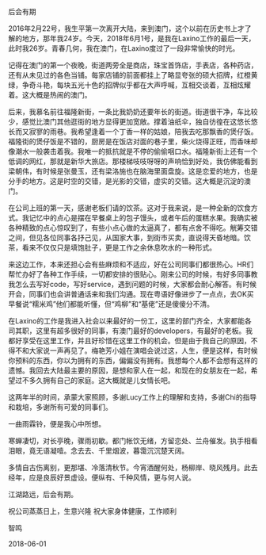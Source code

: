 后会有期

2016年2月22号，我生平第一次离开大陆，来到澳门，这个以前在历史书上才了解的地方，那年我24岁。今天，2018年6月1号，是我在Laxino工作的最后一天，此时我26岁。青春几何，我在澳门，在Laxino度过了一段非常愉快的时光。

记得在澳门的第一个夜晚，街道两旁全是商店，珠宝首饰店，手表店，各种药店，还有从未见过的各色当铺。每家店铺的前面都挂上了略显夸张的硕大招牌，红橙黄绿，争奇斗艳，每块五光十色的招牌似乎都在大声呼喊，互相交谈着，互相炫耀着。这大概是热闹的澳门。

后来，我慕名前往福隆新街，一条比我奶奶还要年长的街道。街道很干净，车比较少，感觉比澳门其他逛街的地方显得更加宽敞。撑着油纸伞，独自彷徨在这悠长悠长而又寂寥的雨巷。我希望逢着一个丁香一样的姑娘，陪我去吃那飘香的煲仔饭。福隆街的煲仔饭是不错的，厨房是在饭店对面的巷子里，柴火烧得正旺，而香味却像潮水一般袭击着我。我唯一的抵抗就是不停的偷偷咽口水。福隆新街上还有一个低调的网红，那就是新华大旅店。那楼梯吱吱呀呀的声响恰到好处，我仿佛能看到梁朝伟，有时候是张曼玉，还有梁洛施也在脑海里面盘旋。这是恋爱的地方，也是分手的地方。这是时空的交错，是光影的交错，虚实的交错。这大概是沉淀的澳门。

在公司上班的第一天，感谢老板们请的饮茶。这对于我来说，是一种全新的饮食方式。我记忆中的点心是摆在早餐桌上的包子馒头，或者午后的蛋糕水果。我确实被各种精致的点心惊叹到了，有些小点心做的太逼真了，都有点舍不得吃。觥筹交错之间，但见各位同事各抒己见，从国家大事，到街市买卖，直说得天昏地暗。饮茶，看来不仅仅只是填饱肚子，更是工作之余休息吹水的一种形式。

来这边工作，本来还担心会有些麻烦和不适应，好在公司同事们都很热心。HR们帮忙办好了各种工作手续，一切都安排的很贴心。刚来公司的时候，有好多同事教我怎么去写好code，写好service，遇到问题的时候，大家都会耐心解答。有时候开会，同事们也会讲普通话来和我们沟通。现在粤语好像进步了一点点，去OK买早餐说“糯米鸡”他们都能听懂，但“鸡柳”和“基佬”还是傻傻分不清。

在Laxino的工作是我进入社会以来最好的一份工，这里的部门齐全，大家都能各司其职，这里有超多很好的同事，有澳门最好的developers，有最好的老板。我都好享受在这里工作，并且好珍惜在这里工作的机会。但是由于我自己的原因，不得不和大家说一声再见了。梅艳芳小姐在演唱会说过这，人生，便是这样，有时候你预料的东西，你以为拥有的东西，偏偏没有拥有。我想每个人都不会想有这样的遗憾。我回去大陆最主要的原因，是想和家人在一起，和现在的女朋友在一起，希望过不多久拥有自己的家庭。这大概就是儿女情长吧。

这两年半的时间，承蒙大家照顾，多谢Lucy工作上的理解和支持，多谢Chi的指导和栽培，多谢所有可爱的同事们。

一曲雨霖铃，便是我心中所想。

  寒蝉凄切，对长亭晚，骤雨初歇。都门帐饮无绪，方留恋处、兰舟催发。执手相看
泪眼，竟无语凝噎。念去去、千里烟波，暮霭沉沉楚天阔。

  多情自古伤离别，更那堪、冷落清秋节。今宵酒醒何处，杨柳岸、晓风残月。此去
经年，应是良辰好景虚设。便纵有、千种风情，更与何人说。

江湖路远，后会有期。

祝公司蒸蒸日上，生意兴隆
祝大家身体健康，工作顺利

智鸣

2018-06-01
